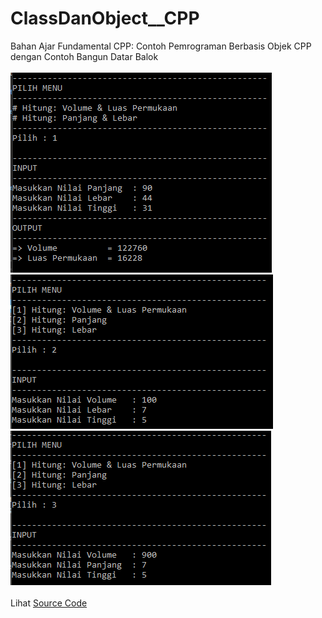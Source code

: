 # ClassDanObject__CPP
Bahan Ajar Fundamental CPP: Contoh Pemrograman Berbasis Objek CPP dengan Contoh Bangun Datar Balok<br><br>
<img src="https://github.com/RizkyKhapidsyah/ClassDanObject__CPP/blob/master/results/001.PNG">
<img src="https://github.com/RizkyKhapidsyah/ClassDanObject__CPP/blob/master/results/002.PNG">
<img src="https://github.com/RizkyKhapidsyah/ClassDanObject__CPP/blob/master/results/003.PNG"><br><br>
Lihat <a href="https://github.com/RizkyKhapidsyah/ClassDanObject__CPP/blob/master/Source.cpp">Source Code</a>
